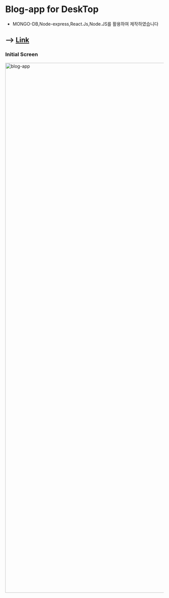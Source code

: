 # Blog-app for DeskTop

- MONGO-DB,Node-express,React.Js,Node.JS를 활용하여 제작하였습니다

## --> [Link](https://kdn-blog.herokuapp.com/)

### Initial Screen
<img width="1680" alt="blog-app" src="https://user-images.githubusercontent.com/91298955/152637972-8e9ef527-20a0-4808-acf9-19568560097b.png">
